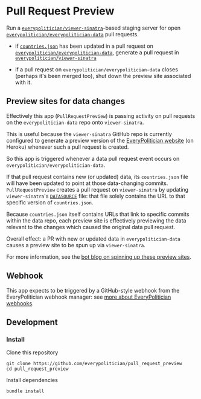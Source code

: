 # Pull Request Preview

Run a [`everypolitician/viewer-sinatra`](https://github.com/everypolitician/viewer-sinatra)-based staging server for open [`everypolitician/everypolitician-data`](https://github.com/everypolitician/everypolitician-data) pull requests.

* if
[`countries.json`](https://github.com/everypolitician/everypolitician-data/blob/master/countries.json)
has been updated in a pull request on 
[`everypolitician/everypolitician-data`](https://github.com/everypolitician/everypolitician-data), generate a pull request in 
[`everypolitician/viewer-sinatra`](https://github.com/everypolitician/viewer-sinatra) 

* if a pull request on `everypolitician/everypolitician-data` closes (perhaps it's been merged too), shut down the preview site associated with it.


## Preview sites for data changes

Effectively this app (`PullRequestPreview`) is passing activity on pull requests
on the `everypolitician-data` repo onto `viewer-sinatra`. 

This is useful because the `viewer-sinatra` GitHub repo is currently
configured to generate a preview version of the
[EveryPolitician website](http://everypolitician.org/) (on Heroku)
whenever such a pull request is created.

So this app is triggered whenever a data pull request
event occurs on `everypolitician/everypolitician-data`.

If that pull request contains new (or updated) data, its `countries.json` file
will have been updated to point at those data-changing commits. `PullRequestPreview` creates a pull request on `viewer-sinatra` by updating
 `viewer-sinatra`'s [`DATASOURCE`](https://github.com/everypolitician/viewer-sinatra/blob/master/DATASOURCE)
file: that file solely contains the URL to that specific version of
`countries.json`.

Because `countries.json` itself contains URLs that link to specific commits
within the data repo, each preview site is effectively previewing the data
relevant to the changes which caused the original data pull request.

Overall effect: a PR with new or updated data in `everypolitician-data` causes
a preview site to be spun up via `viewer-sinatra`.

For more information, see the
[bot blog on spinning up these preview sites](https://medium.com/@everypolitician/i-let-humans-peek-into-the-future-f4fe09eba59c).


## Webhook

This app expects to be triggered by a GitHub-style webhook from the
EveryPolitician webhook manager: see
[more about EveryPolitician webhooks](https://medium.com/@everypolitician/i-webhooks-pass-it-on-703e35e9ee93).

## Development

### Install

Clone this repository

    git clone https://github.com/everypolitician/pull_request_preview
    cd pull_request_preview

Install dependencies

    bundle install

